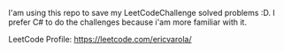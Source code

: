 I'am using this repo to save my LeetCodeChallenge solved problems :D.
I prefer C# to do the challenges because i'am more familiar with it.

LeetCode Profile:
https://leetcode.com/ericvarola/
